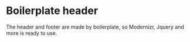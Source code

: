 # Boilerplate header

The header and footer are made by boilerplate, so Modernizr, Jquery and more is ready to use.
